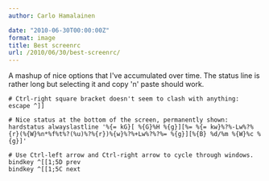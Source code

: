 ```yaml
---
author: Carlo Hamalainen

date: "2010-06-30T00:00:00Z"
format: image
title: Best screenrc
url: /2010/06/30/best-screenrc/
---
```

A mashup of nice options that I've accumulated over time. The status line is rather long but selecting it and copy 'n' paste should work.

    # Ctrl-right square bracket doesn't seem to clash with anything:
    escape ^]]

    # Nice status at the bottom of the screen, permanently shown:
    hardstatus alwayslastline '%{= kG}[ %{G}%H %{g}][%= %{= kw}%?%-Lw%?%{r}(%{W}%n*%f%t%?(%u)%?%{r})%{w}%?%+Lw%?%?%= %{g}][%{B} %d/%m %{W}%c %{g}]'

    # Use Ctrl-left arrow and Ctrl-right arrow to cycle through windows.
    bindkey ^[[1;5D prev
    bindkey ^[[1;5C next
